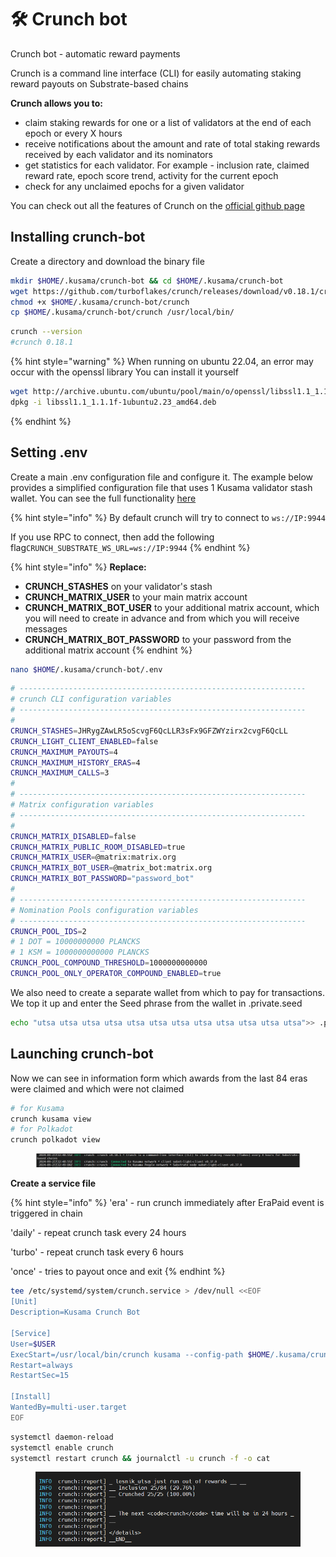 # 🛠️ Crunch bot

Crunch bot - automatic reward payments

Crunch is a command line interface (CLI) for easily automating staking reward payouts on Substrate-based chains

**Crunch allows you to:**

* claim staking rewards for one or a list of validators at the end of each epoch or every X hours
* receive notifications about the amount and rate of total staking rewards received by each validator and its nominators
* get statistics for each validator. For example - inclusion rate, claimed reward rate, epoch score trend, activity for the current epoch
* check for any unclaimed epochs for a given validator

You can check out all the features of Crunch on the [official github page](https://github.com/turboflakes/crunch)



## Installing crunch-bot

Create a directory and download the binary file

```bash
mkdir $HOME/.kusama/crunch-bot && cd $HOME/.kusama/crunch-bot
wget https://github.com/turboflakes/crunch/releases/download/v0.18.1/crunch
chmod +x $HOME/.kusama/crunch-bot/crunch
cp $HOME/.kusama/crunch-bot/crunch /usr/local/bin/
```

```bash
crunch --version
#crunch 0.18.1
```

{% hint style="warning" %}
When running on ubuntu 22.04, an error may occur with the openssl library You can install it yourself

```bash
wget http://archive.ubuntu.com/ubuntu/pool/main/o/openssl/libssl1.1_1.1.1f-1ubuntu2.23_amd64.deb
dpkg -i libssl1.1_1.1.1f-1ubuntu2.23_amd64.deb
```
{% endhint %}



## Setting .env

Create a main .env configuration file and configure it. The example below provides a simplified configuration file that uses 1 Kusama validator stash wallet. You can see the full functionality [here](https://github.com/turboflakes/crunch/blob/main/.env.example)

{% hint style="info" %}
By default crunch will try to connect to `ws://IP:9944`

If you use RPC to connect, then add the following flag`CRUNCH_SUBSTRATE_WS_URL=ws://IP:9944`
{% endhint %}

{% hint style="info" %}
**Replace:**

* **CRUNCH\_STASHES** on your validator's stash
* **CRUNCH\_MATRIX\_USER** to your main matrix account
* **CRUNCH\_MATRIX\_BOT\_USER** to your additional matrix account, which you will need to create in advance and from which you will receive messages
* **CRUNCH\_MATRIX\_BOT\_PASSWORD** to your password from the additional matrix account
{% endhint %}

```bash
nano $HOME/.kusama/crunch-bot/.env
```

```bash
# ----------------------------------------------------------------
# crunch CLI configuration variables 
# ----------------------------------------------------------------
#
CRUNCH_STASHES=JHRygZAwLR5oScvgF6QcLLR3sFx9GFZWYzirx2cvgF6QcLL
CRUNCH_LIGHT_CLIENT_ENABLED=false
CRUNCH_MAXIMUM_PAYOUTS=4
CRUNCH_MAXIMUM_HISTORY_ERAS=4
CRUNCH_MAXIMUM_CALLS=3
#
# ----------------------------------------------------------------
# Matrix configuration variables
# ----------------------------------------------------------------
#
CRUNCH_MATRIX_DISABLED=false
CRUNCH_MATRIX_PUBLIC_ROOM_DISABLED=true
CRUNCH_MATRIX_USER=@matrix:matrix.org
CRUNCH_MATRIX_BOT_USER=@matrix_bot:matrix.org
CRUNCH_MATRIX_BOT_PASSWORD="password_bot"
#
# ----------------------------------------------------------------
# Nomination Pools configuration variables
# ----------------------------------------------------------------
CRUNCH_POOL_IDS=2
# 1 DOT = 10000000000 PLANCKS
# 1 KSM = 1000000000000 PLANCKS
CRUNCH_POOL_COMPOUND_THRESHOLD=1000000000000
CRUNCH_POOL_ONLY_OPERATOR_COMPOUND_ENABLED=true
```

We also need to create a separate wallet from which to pay for transactions. We top it up and enter the Seed phrase from the wallet in .private.seed

```bash
echo "utsa utsa utsa utsa utsa utsa utsa utsa utsa utsa utsa utsa">> .private.seed
```



## Launching crunch-bot

Now we can see in information form which awards from the last 84 eras were claimed and which were not claimed

```bash
# for Kusama
crunch kusama view 
# for Polkadot
crunch polkadot view
```

<figure><img src="../../.gitbook/assets/image (67).png" alt=""><figcaption></figcaption></figure>

**Create a service file**

{% hint style="info" %}
'era' - run crunch immediately after EraPaid event is triggered in chain

'daily' - repeat crunch task every 24 hours

'turbo' - repeat crunch task every 6 hours

'once' - tries to payout once and exit
{% endhint %}

```bash
tee /etc/systemd/system/crunch.service > /dev/null <<EOF
[Unit]
Description=Kusama Crunch Bot

[Service]
User=$USER
ExecStart=/usr/local/bin/crunch kusama --config-path $HOME/.kusama/crunch-bot/.env rewards daily --seed-path $HOME/.kusama/crunch-bot/.private.seed
Restart=always
RestartSec=15

[Install]
WantedBy=multi-user.target
EOF
```

```bash
systemctl daemon-reload
systemctl enable crunch
systemctl restart crunch && journalctl -u crunch -f -o cat
```

<figure><img src="../../.gitbook/assets/image (68).png" alt=""><figcaption></figcaption></figure>

